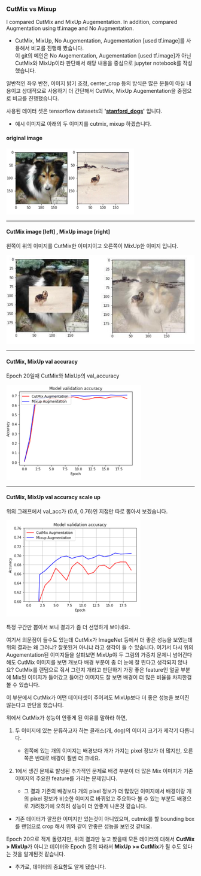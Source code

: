 ###  CutMix vs Mixup
I compared CutMix and MixUp Augementation.
In addition, compared  Augmentation using tf.image and No Augmentation.


- CutMix, MixUp, No Augementation, Augementation [used tf.image]를 사용해서 비교를 진행해 봤습니다.  
이 git의 메인은 No Augementation, Augementation [used tf.image]가 아닌 CutMix와 MixUp이라 판단해서 해당 내용을 중심으로 jupyter notebook를 작성했습니다.

일반적인 좌우 반전, 이미지 밝기 조정, center_crop 등의 방식은 많은 분들이 아실 내용이고 상대적으로 사용하기 더 간단해서 CutMix, MixUp Augementation을 중점으로 비교를 진행했습니다.

사용된 데이터 셋은 tensorflow datasets의 **'[stanford_dogs](https://www.tensorflow.org/datasets/catalog/stanford_dogs)'** 입니다.

- 예시 이미지로 아래의 두 이미지를 cutmix, mixup 하겠습니다. 

#### original image 
![original_images.png](./images/original_images.png)

---

#### CutMix image [left] , MixUp image [right]
왼쪽이 위의 이미지를 CutMix한 이미지이고 오른쪽이 MixUp한 이미지 입니다. 

![cutmix_mixup.jpg](./images/cutmix_mixup.jpg)


---

#### CutMix, MixUp val accuracy
Epoch 20일때 CutMix와 MixUp의 val_accuracy 

![cutmix_mixup_val_acc.png](./images/cutmix_mixup_val_acc.png)


---
#### CutMix, MixUp val accuracy scale up

위의 그래프에서 val_acc가 (0.6, 0.76)인 지점만 따로 뽑아서 보겠습니다. 

![cutmix_mixup_val_scale_up.png](./images/cutmix_mixup_val_scale_up.png)


특정 구간만 뽑아서 보니 결과가 좀 더 선명하게 보이네요.   


여기서 의문점이 들수도 있는데 CutMix가 ImageNet 등에서 더 좋은 성능을 보였는데 위의 결과는 왜 그러냐? 잘못된거 아니냐 라고 생각이 들 수 있습니다.
여기서 다시 위의 Augementation된 이미지들을 살펴보면 MixUp야 두 그림의 가중치 문제니 넘어간다 해도 CutMix 이미지를 보면 개보다 배경 부분이 좀 더 눈에 잘 띈다고 생각되지 않나요? CutMix를 랜덤으로 줘서 그런지 개라고 판단하기 가장 좋은 feature인 얼굴 부분에  Mix된 이미지가 들어갔고 들어간 이미지도 잘 보면 배경이 더 많은 비율을 차지한걸 볼 수 있습니다.


이 부분에서 CutMix가 어떤 데이터셋이 주어져도 MixUp보다 더 좋은 성능을 보이진 않는다고 판단을 했습니다.  


위에서 CutMix가 성능이 안좋게 된 이유를 말하라 하면,
1. 두 이미지에 있는 분류하고자 하는 클래스(개, dog)의 이미지 크기가 제각기 다릅니다.
   - 왼쪽에 있는 개의 이미지는 배경보다 개가 가지는 pixel 정보가 더 많지만, 오른쪽은 반대로 배경이 훨씬 더 크네요.

2. 1에서 생긴 문제로 발생된 추가적인 문제로 배경 부분이 더 많은 Mix 이미지가 기존 이미지의 주요한 feature를 가리는 문제입니다.  
   - 그 결과 기존의 배경보다 개의 pixel 정보가 더 많았던 이미지에서 배경이랑 개의 pixel 정보가 비슷한 이미지로 바뀌었고 주요하다 볼 수 있는 부분도 배경으로 가려졌기에 오히려 성능이 더 안좋게 나온것 같습니다.  
   
- 기존 데이터가 깔끔한 이미지만 있는것이 아니었으며, cutmix를 할 bounding box를 랜덤으로 crop 해서 위와 같이 안좋은 성능을 보인것 같네요.


Epoch 20으로 적게 돌렸지만, 위의 결과만 놓고 봤을때 모든 데이터의 대해서 **CutMix > MixUp**가 아니고 데이터와 Epoch 등의 따라서 **MixUp >= CutMix**가 될 수도 있다는 것을 알게된것 같습니다.  

- 추가로, 데이터의 중요함도 알게 됐습니다. 
